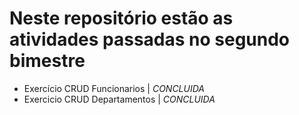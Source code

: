 # Neste repositório estão as atividades passadas no segundo bimestre

- Exercício CRUD Funcionarios | *CONCLUIDA*
- Exercicio CRUD Departamentos | *CONCLUIDA*
